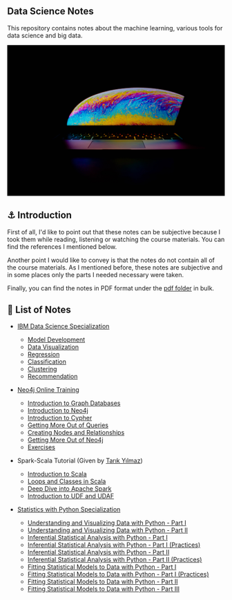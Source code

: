 ## Data Science Notes

This repository contains notes about the machine learning, various tools for data science and big data.

![cover](images/cover_image.jpg)

## ⚓ Introduction

First of all, I'd like to point out that these notes can be subjective because I took them while reading, listening or
watching the course materials. You can find the references I mentioned below.

Another point I would like to convey is that the notes do not contain all of the course materials. As I mentioned
before, these notes are subjective and in some places only the parts I needed necessary were taken.

Finally, you can find the notes in PDF format under
the [pdf folder](https://github.com/egemenzeytinci/data-science-notes/tree/main/pdf) in bulk.

## 📓 List of Notes

- [IBM Data Science Specialization](https://www.coursera.org/professional-certificates/ibm-data-science)
    - [Model Development](https://github.com/egemenzeytinci/data-science-notes/tree/main/ibm_data_science_specialization/data_visualization)
    - [Data Visualization](https://github.com/egemenzeytinci/data-science-notes/tree/main/ibm_data_science_specialization/model_development)
    - [Regression](https://github.com/egemenzeytinci/data-science-notes/tree/main/ibm_data_science_specialization/regression)
    - [Classification](https://github.com/egemenzeytinci/data-science-notes/tree/main/ibm_data_science_specialization/classification)
    - [Clustering](https://github.com/egemenzeytinci/data-science-notes/tree/main/ibm_data_science_specialization/clustering)
    - [Recommendation](https://github.com/egemenzeytinci/data-science-notes/tree/main/ibm_data_science_specialization/recommendation)
    

- [Neo4j Online Training](https://neo4j.com/graphacademy/online-training/introduction-to-neo4j)
    - [Introduction to Graph Databases](https://github.com/egemenzeytinci/data-science-notes/blob/main/neo4j/introduction_to_graph_databases.ipynb)
    - [Introduction to Neo4j](https://github.com/egemenzeytinci/data-science-notes/blob/main/neo4j/introduction_to_neo4j.ipynb)
    - [Introduction to Cypher](https://github.com/egemenzeytinci/data-science-notes/blob/main/neo4j/introduction_to_cypher.ipynb)
    - [Getting More Out of Queries](https://github.com/egemenzeytinci/data-science-notes/blob/main/neo4j/getting_more_out_of_queries.ipynb)
    - [Creating Nodes and Relationships](https://github.com/egemenzeytinci/data-science-notes/blob/main/neo4j/creating_nodes_and_relationships.ipynb)
    - [Getting More Out of Neo4j](https://github.com/egemenzeytinci/data-science-notes/blob/main/neo4j/getting_more_out_of_neo4j.ipynb)
    - [Exercises](https://github.com/egemenzeytinci/data-science-notes/blob/main/neo4j/exercises.ipynb)
    

- Spark-Scala Tutorial (Given by [Tarık Yılmaz](https://github.com/trK54Ylmz))
    - [Introduction to Scala](https://github.com/egemenzeytinci/data-science-notes/blob/main/spark_scala_tutorial/1_scala_intro.ipynb)
    - [Loops and Classes in Scala](https://github.com/egemenzeytinci/data-science-notes/blob/main/spark_scala_tutorial/2_scala_loops_classes.ipynb)
    - [Deep Dive into Apache Spark](https://github.com/egemenzeytinci/data-science-notes/blob/main/spark_scala_tutorial/3_spark_deep_dive.ipynb)
    - [Introduction to UDF and UDAF](https://github.com/egemenzeytinci/data-science-notes/blob/main/spark_scala_tutorial/4_udf_udaf.ipynb)
    

- [Statistics with Python Specialization](https://www.coursera.org/specializations/statistics-with-python)
    - [Understanding and Visualizing Data with Python - Part I](https://github.com/egemenzeytinci/data-science-notes/blob/main/statistics_with_python_specialization/week_1_and_2.ipynb)
    - [Understanding and Visualizing Data with Python - Part II](https://github.com/egemenzeytinci/data-science-notes/blob/main/statistics_with_python_specialization/week_3_and_4.ipynb)
    - [Inferential Statistical Analysis with Python - Part I](https://github.com/egemenzeytinci/data-science-notes/blob/main/statistics_with_python_specialization/week_5_and_6_lessons.ipynb)
    - [Inferential Statistical Analysis with Python - Part I (Practices)](https://github.com/egemenzeytinci/data-science-notes/blob/main/statistics_with_python_specialization/week_5_and_6_practices.ipynb)
    - [Inferential Statistical Analysis with Python - Part II](https://github.com/egemenzeytinci/data-science-notes/blob/main/statistics_with_python_specialization/week_6_and_7_lessons.ipynb)
    - [Inferential Statistical Analysis with Python - Part II (Practices)](https://github.com/egemenzeytinci/data-science-notes/blob/main/statistics_with_python_specialization/week_6_and_7_practices.ipynb)
    - [Fitting Statistical Models to Data with Python - Part I](https://github.com/egemenzeytinci/data-science-notes/blob/main/statistics_with_python_specialization/week_7_and_8_lessons.ipynb)
    - [Fitting Statistical Models to Data with Python - Part I (Practices)](https://github.com/egemenzeytinci/data-science-notes/blob/main/statistics_with_python_specialization/week_7_and_8_practices.ipynb)
    - [Fitting Statistical Models to Data with Python - Part II](https://github.com/egemenzeytinci/data-science-notes/blob/main/statistics_with_python_specialization/week_9_and_10.ipynb)
    - [Fitting Statistical Models to Data with Python - Part III](https://github.com/egemenzeytinci/data-science-notes/blob/main/statistics_with_python_specialization/week_11.ipynb)




